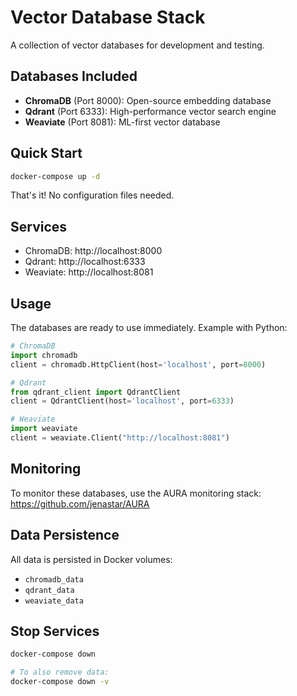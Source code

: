 # Vector Database Stack

A collection of vector databases for development and testing.

## Databases Included

- **ChromaDB** (Port 8000): Open-source embedding database
- **Qdrant** (Port 6333): High-performance vector search engine
- **Weaviate** (Port 8081): ML-first vector database

## Quick Start

```bash
docker-compose up -d
```

That's it! No configuration files needed.

## Services

- ChromaDB: http://localhost:8000
- Qdrant: http://localhost:6333
- Weaviate: http://localhost:8081

## Usage

The databases are ready to use immediately. Example with Python:

```python
# ChromaDB
import chromadb
client = chromadb.HttpClient(host='localhost', port=8000)

# Qdrant
from qdrant_client import QdrantClient
client = QdrantClient(host='localhost', port=6333)

# Weaviate
import weaviate
client = weaviate.Client("http://localhost:8081")
```

## Monitoring

To monitor these databases, use the AURA monitoring stack:
https://github.com/jenastar/AURA

## Data Persistence

All data is persisted in Docker volumes:
- `chromadb_data`
- `qdrant_data`
- `weaviate_data`

## Stop Services

```bash
docker-compose down

# To also remove data:
docker-compose down -v
```